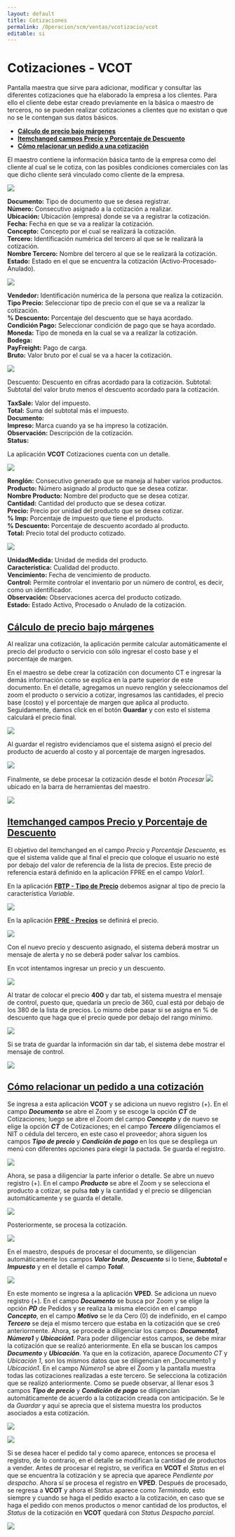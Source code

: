 ```yaml
---
layout: default
title: Cotizaciones
permalink: /Operacion/scm/ventas/vcotizacio/vcot
editable: si
---
```


# Cotizaciones - VCOT

Pantalla maestra que sirve para adicionar, modificar y consultar las diferentes cotizaciones que ha elaborado la empresa a los clientes. Para ello el cliente debe estar creado previamente en la básica o maestro de terceros, no se pueden realizar cotizaciones a clientes que no existan o que no se le contengan sus datos básicos.

- [**Cálculo de precio bajo márgenes**](http://docs.oasiscom.com/Operacion/scm/ventas/vcotizacio/vcot#cálculo-de-precio-bajo-márgenes)
- [**Itemchanged campos Precio y Porcentaje de Descuento**](http://docs.oasiscom.com/Operacion/scm/ventas/vcotizacio/vcot#itemchanged-campos-precio-y-porcentaje-de-descuento)  
- [**Cómo relacionar un pedido a una cotización**](http://docs.oasiscom.com/Operacion/scm/ventas/vcotizacio/vcot#cómo-relacionar-un-pedido-a-una-cotización)


El maestro contiene la información básica tanto de la empresa como del cliente al cual se le cotiza, con las posibles condiciones comerciales con las que dicho cliente será vinculado como cliente de la empresa.

![](vcot1.png)

**Documento:** Tipo de documento que se desea registrar.  
**Número:** Consecutivo asignado a la cotización a realizar.  
**Ubicación:** Ubicación (empresa) donde se va a registrar la cotización.  
**Fecha:** Fecha en que se va a realizar la cotización.  
**Concepto:** Concepto por el cual se realizará la cotización.  
**Tercero:** Identificación numérica del tercero al que se le realizará la cotización.  
**Nombre Tercero:** Nombre del tercero al que se le realizará la cotización.  
**Estado:** Estado en el que se encuentra la cotización (Activo-Procesado-Anulado).  

![](vcot2.png)

**Vendedor:** Identificación numérica de la persona que realiza la cotización.  
**Tipo Precio:** Seleccionar tipo de precio con el que se va a realizar la cotización.  
**% Descuento:** Porcentaje del descuento que se haya acordado.  
**Condición Pago:** Seleccionar condición de pago que se haya acordado.  
**Moneda:** Tipo de moneda en la cual se va a realizar la cotización.  
**Bodega:**  
**PayFreight:** Pago de carga.  
**Bruto:** Valor bruto por el cual se va a hacer la cotización.  


![](vcot3.png)

Descuento: Descuento en cifras acordado para la cotización. 
Subtotal: Subtotal del valor bruto menos el descuento acordado para la cotización.

**TaxSale:** Valor del impuesto.  
**Total:** Suma del subtotal más el impuesto.  
**Documento:**  
**Impreso:** Marca cuando ya se ha impreso la cotización.  
**Observación:** Descripción de la cotización.  
**Status:**  

La aplicación **VCOT** Cotizaciones cuenta con un detalle.

![](vcot4.png)

**Renglón:** Consecutivo generado que se maneja al haber varios productos.  
**Producto:** Número asignado al producto que se desea cotizar.  
**Nombre Producto:** Nombre del producto que se desea cotizar.  
**Cantidad:** Cantidad del producto que se desea cotizar.  
**Precio:** Precio por unidad del producto que se desea cotizar.  
**% Imp:** Porcentaje de impuesto que tiene el producto.  
**% Descuento:** Porcentaje de descuento acordado al producto.  
**Total:** Precio total del producto cotizado.  

![](vcot5.png)

**UnidadMedida:** Unidad de medida del producto.  
**Característica:** Cualidad del producto.  
**Vencimiento:** Fecha de vencimiento de producto.  
**Control:** Permite controlar el inventario por un número de control, es decir, como un identificador.  
**Observación:** Observaciones acerca del producto cotizado.  
**Estado:** Estado Activo, Procesado o Anulado de la cotización.  

## [Cálculo de precio bajo márgenes](http://docs.oasiscom.com/Operacion/scm/ventas/vcotizacio/vcot#cálculo-de-precio-bajo-márgenes)

Al realizar una cotización, la aplicación permite calcular automáticamente el precio del producto o servicio con sólo ingresar el costo base y el porcentaje de margen.  

En el maestro se debe crear la cotización con documento CT e ingresar la demás información como se explica en la parte superior de este documento. En el detalle, agregamos un nuevo renglón y seleccionamos del zoom el producto o servicio a cotizar, ingresamos las cantidades, el precio base (costo) y el porcentaje de margen que aplica al producto. Seguidamente, damos click en el botón **Guardar** y con esto el sistema calculará el precio final.  

![](vcot6.png)

Al guardar el registro evidenciamos que el sistema asignó el precio del producto de acuerdo al costo y al porcentaje de margen ingresados.  

![](vcot7.png)

Finalmente, se debe procesar la cotización desde el botón _Procesar_ ![](procesar.png) ubicado en la barra de herramientas del maestro.  

![](vcot8.png)

## [Itemchanged campos Precio y Porcentaje de Descuento](http://docs.oasiscom.com/Operacion/scm/ventas/vcotizacio/vcot#itemchanged-campos-precio-y-porcentaje-de-descuento)

El objetivo del itemchanged en el campo _Precio_ y _Porcentaje Descuento_, es que el sistema valide que al final el precio que coloque el usuario no esté por debajo del valor de referencia de la lista de precios. Este precio de referencia estará definido  en la aplicación FPRE en el campo _Valor1_.  

En la aplicación [**FBTP - Tipo de Precio**](http://docs.oasiscom.com/Operacion/scm/facturacion/fbasica/fbtp) debemos asignar al tipo de precio la característica _Variable_.  

![](fbtp.png)

En la aplicación [**FPRE - Precios**](http://docs.oasiscom.com/Operacion/scm/facturacion/fprecio/fpre) se definirá el precio.  

![](fpre.png)

Con el nuevo precio y descuento asignado, el sistema deberá mostrar un mensaje de alerta y no se deberá poder salvar los cambios.  

En vcot intentamos ingresar un precio y un descuento.  

![](vcot9.png)

Al tratar de colocar el precio **400** y dar tab, el sistema muestra el mensaje de control, puesto que, quedaría un precio de 360, cual está por debajo de los 380 de la lista de precios. Lo mismo debe pasar si se asigna en % de descuento que haga que el precio quede por debajo del rango mínimo.  

![](vcot10.png)

Si se trata de guardar la información sin dar tab, el sistema debe mostrar el mensaje de control.  

![](vcot11.png)  

## [Cómo relacionar un pedido a una cotización](http://docs.oasiscom.com/Operacion/scm/ventas/vcotizacio/vcot#cómo-relacionar-un-pedido-a-una-cotización)  

Se ingresa a esta aplicación **VCOT** y se adiciona un nuevo registro (+).  En el campo **_Documento_** se abre el Zoom y se escoge la opción **_CT_** de Cotizaciones;  luego se abre el Zoom del campo **_Concepto_** y de nuevo se elige la opción **_CT_** de Cotizaciones; en el campo **_Tercero_** diligenciamos el NIT o cédula del tercero, en este caso el proveedor; ahora siguen los campos **_Tipo de precio_** y **_Condición de pago_** en los que se despliega un menú con diferentes opciones para elegir la pactada.  Se guarda el registro.


![](vcot12.png)  


Ahora, se pasa a diligenciar la parte inferior o detalle.  Se abre un nuevo registro (+).  En el campo **_Producto_** se abre el Zoom y se selecciona el producto a cotizar, se pulsa **_tab_** y la cantidad y el precio se diligencian automáticamente y se guarda el detalle.  

![](vcot13.png)  


Posteriormente, se procesa la cotización.  

![](vcot14.png)  


En el maestro, después de procesar el documento, se diligencian automáticamente los campos **_Valor bruto_**, **_Descuento_** si lo tiene, **_Subtotal_** e **_Impuesto_** y en el detalle el campo **_Total_**.  


![](vcot15.png)  


En este momento se ingresa a la aplicación **VPED**.  Se adiciona un nuevo registro (+).  En el campo **_Documento_** se busca por Zoom y se elige la opción **_PD_** de Pedidos y se realiza la misma elección en el campo **_Concepto_**, en el campo **_Motivo_** se le da Cero (0) de indefinido, en el campo **_Tercero_** se deja el mismo tercero que estaba en la cotización que se creó anteriormente.  Ahora, se procede a diligenciar los campos: **_Documento1_**, **_Número1_** y **_Ubicación1_**.  Para poder diligenciar estos campos, se debe mirar la cotización que se realizó anteriormente.  En ella se buscan los campos **_Documento_** y **_Ubicación_**. Ya que en la cotización, aparece _Documento CT_ y _Ubicación 1_, son los mismos datos que se diligencian en _Documento1 y _Ubicación1_.  En el campo _Número1_ se abre el Zoom y la pantalla muestra todas las cotizaciones realizadas a este tercero.  Se selecciona la cotización que se realizó anteriormente.  Como se puede observar, al llenar esos 3 campos **_Tipo de precio_** y **_Condición de pago_** se diligencian automáticamente de acuerdo a la cotización creada con anticipación.  Se le da _Guardar_ y aquí se aprecia que el sistema muestra los productos asociados a esta cotización.  


![](vcot16.png)  


![](vcot17.png)   

Si se desea hacer el pedido tal y como aparece, entonces se procesa el registro, de lo contrario, en el detalle se modifican la cantidad de productos a vender.  Antes de procesar el registro, se verifica en **VCOT** el _Status_ en el que se encuentra la cotización y se aprecia que aparece _Pendiente por despacho_. Ahora sí se procesa el registro en **VPED**.  Después de procesado, se regresa a **VCOT** y ahora el _Status_ aparece como _Terminado_, esto siempre y cuando se haga el pedido exacto a la cotización, en caso que se haga el pedido con menos productos o menor cantidad de los productos, el _Status_ de la cotización en **VCOT** quedará con _Status_ _Despacho parcial_.  


![](vcot18.png)   







